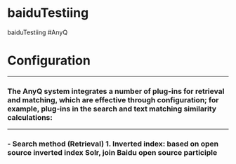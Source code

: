 # baiduTestiing
baiduTestiing
#AnyQ
<h1> Configuration</h1>
<hr>
<h3>The AnyQ system integrates a number of plug-ins for retrieval and matching, which are effective through configuration; for example, plug-ins in the search and text matching similarity calculations:</h3>
<hr>
<h3>
- Search method (Retrieval)
  1. Inverted index: based on open source inverted index Solr, join Baidu open source participle
  
